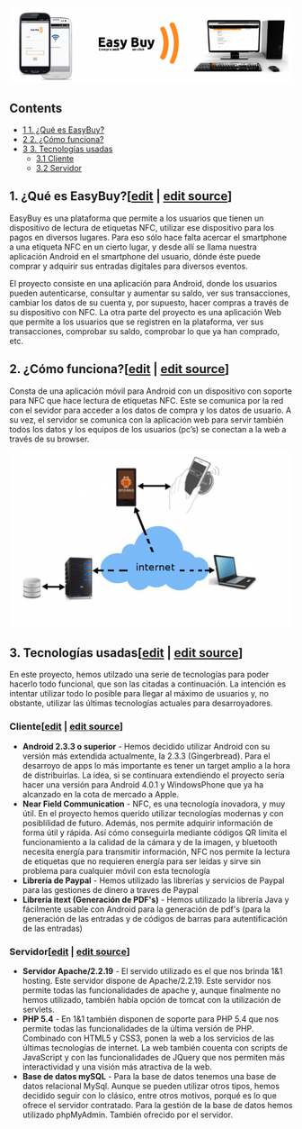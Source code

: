 [![Logo EasyBuy](images/800px-CartellFira.png)](/pti/index.php/File:CartellFira.png)

## Contents

* [1 1. ¿Qué es EasyBuy?](#1._.C2.BFQu.C3.A9_es_EasyBuy.3F)
* [2 2. ¿Cómo funciona?](#2._.C2.BFC.C3.B3mo_funciona.3F)
* [3 3. Tecnologías usadas](#3._Tecnolog.C3.ADas_usadas)
  + [3.1 Cliente](#Cliente)
  + [3.2 Servidor](#Servidor)

## 1. ¿Qué es EasyBuy?[[edit](/pti/index.php?title=Categor%C3%ADa:EasyBuy&veaction=edit&section=1 "Edit section: 1. ¿Qué es EasyBuy?") | [edit source](/pti/index.php?title=Categor%C3%ADa:EasyBuy&action=edit&section=1 "Edit section: 1. ¿Qué es EasyBuy?")]

EasyBuy es una plataforma que permite a los usuarios que tienen un dispositivo de lectura de etiquetas
NFC, utilizar ese dispositivo para los pagos en diversos lugares. Para eso sólo hace falta acercar el
smartphone a una etiqueta NFC en un cierto lugar, y desde allí se llama nuestra aplicación Android en el
smartphone del usuario, dónde éste puede comprar y adquirir sus entradas digitales para diversos eventos.

El proyecto consiste en una aplicación para Android, donde los usuarios pueden autenticarse, consultar
y aumentar su saldo, ver sus transacciones, cambiar los datos de su cuenta y, por supuesto, hacer compras
a través de su dispositivo con NFC.
La otra parte del proyecto es una aplicación Web que permite a los usuarios que se registren en la
plataforma, ver sus transacciones, comprobar su saldo, comprobar lo que ya han comprado, etc.

## 2. ¿Cómo funciona?[[edit](/pti/index.php?title=Categor%C3%ADa:EasyBuy&veaction=edit&section=2 "Edit section: 2. ¿Cómo funciona?") | [edit source](/pti/index.php?title=Categor%C3%ADa:EasyBuy&action=edit&section=2 "Edit section: 2. ¿Cómo funciona?")]

Consta de una aplicación móvil para Android con un dispositivo con soporte para NFC que hace lectura de
etiquetas NFC. Este se comunica por la red con el sevidor para acceder a los datos de compra y los datos
de usuario. A su vez, el servidor se comunica con la aplicación web para servir también todos los datos y
los equipos de los usuarios (pc’s) se conectan a la web a través de su browser.

[![Topologia](images/500px-Topo.png)](/pti/index.php/File:Topo.png)

## 3. Tecnologías usadas[[edit](/pti/index.php?title=Categor%C3%ADa:EasyBuy&veaction=edit&section=3 "Edit section: 3. Tecnologías usadas") | [edit source](/pti/index.php?title=Categor%C3%ADa:EasyBuy&action=edit&section=3 "Edit section: 3. Tecnologías usadas")]

En este proyecto, hemos utilzado una serie de tecnologías para poder hacerlo todo funcional, que son las
citadas a continuación. La intención es intentar utilizar todo lo posible para llegar al máximo de usuarios
y, no obstante, utilizar las últimas tecnologías actuales para desarroyadores.

### Cliente[[edit](/pti/index.php?title=Categor%C3%ADa:EasyBuy&veaction=edit&section=4 "Edit section: Cliente") | [edit source](/pti/index.php?title=Categor%C3%ADa:EasyBuy&action=edit&section=4 "Edit section: Cliente")]

* **Android 2.3.3 o superior** - Hemos decidido utilizar Android con su versión más extendida actualmente, la 2.3.3 (Gingerbread). Para el desarroyo de apps lo más importante es tener un target amplio a la hora de distribuirlas. La idea, si se continuara extendiendo el proyecto sería hacer una versión para Android 4.0.1 y WindowsPhone que ya ha alcanzado en la cota de mercado a Apple.
* **Near Field Communication** - NFC, es una tecnología inovadora, y muy útil. En el proyecto hemos querido utilizar tecnologías modernas y con posiblilidad de futuro. Además, nos permite adquirir información de forma útil y rápida. Así cómo conseguirla mediante códigos QR limita el funcionamiento a la calidad de la cámara y de la imagen, y bluetooth necesita energía para transmitir información, NFC nos permite la lectura de etiquetas que no requieren energía para ser leídas y sirve sin problema para cualquier móvil con esta tecnología
* **Librería de Paypal** - Hemos utilizado las librerías y servicios de Paypal para las gestiones de dinero a traves de Paypal
* **Librería itext (Generación de PDF's)** - Hemos utilizado la librería Java y fácilmente usable con Android para la generación de pdf's (para la generación de las entradas y de códigos de barras para autentificación de las entradas)

### Servidor[[edit](/pti/index.php?title=Categor%C3%ADa:EasyBuy&veaction=edit&section=5 "Edit section: Servidor") | [edit source](/pti/index.php?title=Categor%C3%ADa:EasyBuy&action=edit&section=5 "Edit section: Servidor")]

* **Servidor Apache/2.2.19** - El servido utilizado es el que nos brinda 1&1 hosting. Este servidor dispone de Apache/2.2.19. Este servidor nos permite todas las funcionalidades de apache y, aunque finalmente no hemos utilizado, también había opción de tomcat con la utilización de servlets.
* **PHP 5.4** - En 1&1 también disponen de soporte para PHP 5.4 que nos permite todas las funcionalidades de la última versión de PHP. Combinado con HTML5 y CSS3, ponen la web a los servicios de las últimas tecnologías de internet. La web también couenta con scripts de JavaScript y con las funcionalidades de JQuery que nos permiten más interactividad y una visión más atractiva de la web.
* **Base de datos mySQL** - Para la base de datos tenemos una base de datos relacional MySql. Aunque se pueden utilizar otros tipos, hemos decidido seguir con lo clásico, entre otros motivos, porqué es lo que ofrece el servidor contratado. Para la gestión de la base de datos hemos utilizado phpMyAdmin. También ofrecido por el servidor.